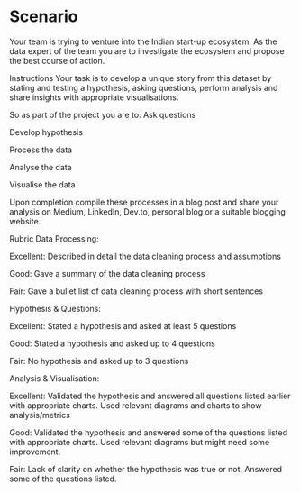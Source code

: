  # Scenario
Your team is trying to venture into the Indian start-up ecosystem. As the data expert of the team you are to investigate the ecosystem and propose the best course of action.

Instructions
Your task is to develop a unique story from this dataset by stating and testing a hypothesis, asking questions, perform analysis and share insights with appropriate visualisations.

So as part of the project you are to:
Ask questions

Develop hypothesis

Process the data

Analyse the data

Visualise the data

Upon completion compile these processes in a blog post and share your analysis on Medium, LinkedIn, Dev.to, personal blog or a suitable blogging website.

Rubric
Data Processing:

Excellent: Described in detail the data cleaning process and assumptions

Good: Gave a summary of the data cleaning process

Fair: Gave a bullet list of data cleaning process with short sentences

Hypothesis & Questions:

Excellent: Stated a hypothesis and asked at least 5 questions

Good: Stated a hypothesis and asked up to 4 questions

Fair: No hypothesis and asked up to 3 questions

Analysis & Visualisation:

Excellent: Validated the hypothesis and answered all questions listed earlier with appropriate charts. Used relevant diagrams and charts to show analysis/metrics

Good: Validated the hypothesis and answered some of the questions listed with appropriate charts. Used relevant diagrams but might need some improvement.

Fair: Lack of clarity on whether the hypothesis was true or not. Answered some of the questions listed.